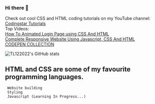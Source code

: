 ### Hi there 👋

Check out cool CSS and HTML coding tutorials on my YouTube channel: [Codingstar Tutorials](https://www.youtube.com/channel/UCadItSVcBu0pS3ES8UJQJ1A) <br>
Top Videos: <br>
[How To Animated Login Page using CSS And HTML](https://www.youtube.com/watch?v=CffFBZUeOOY) <br>
[Complete Responsive Website Using Javascript, CSS And HTML](https://www.youtube.com/watch?v=UIIm_bWapRA) <br>
[CODEPEN COLLECTION](https://codepen.io/collection/gYGjEB)

 <a> <img alt = "TL122022's GitHub stats" src="https://readme-typing-svg.herokuapp.com?font=rubik&color=ADBAC7&center=true&vCenter=true&lines=I+am+a+coder;I+am+a+creator;I+am+an+agent"></a>

 ## HTML and CSS are some of my favourite programming languages.

```
 Website building
 Styling
 Javascript (Learning In Progress...)
```
